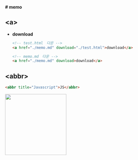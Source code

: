 **# memo**

## **\<a>**
- **download**
    ```html
    <!-- test.html　다운 -->
    <a href="./memo.md" download="./test.html">download</a>

    <!-- memo.md　다운 -->
    <a href="./memo.md" download>download</a>
    ```

## **\<abbr>**
```html
<abbr title="Javascript">JS</abbr>
``` 
<img src="https://user-images.githubusercontent.com/66513003/122632617-f4b23880-d10e-11eb-8f97-1b5220a8cddc.png" width="200">
 